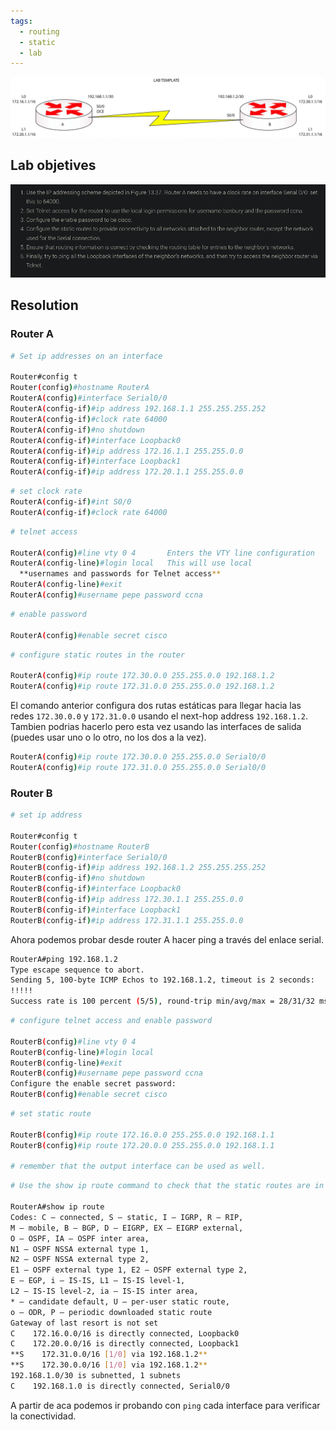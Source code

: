 ```yaml
---
tags:
  - routing
  - static
  - lab
---
```



![](_anexos_/13-27-scaled.jpg)

## Lab objetives
![](_anexos_/Screenshot%20from%202024-01-31%2011-30-19.png)

## Resolution

### Router A
``` bash
# Set ip addresses on an interface

Router#config t
Router(config)#hostname RouterA
RouterA(config)#interface Serial0/0
RouterA(config-if)#ip address 192.168.1.1 255.255.255.252
RouterA(config-if)#clock rate 64000
RouterA(config-if)#no shutdown
RouterA(config-if)#interface Loopback0
RouterA(config-if)#ip address 172.16.1.1 255.255.0.0
RouterA(config-if)#interface Loopback1
RouterA(config-if)#ip address 172.20.1.1 255.255.0.0
```

``` bash
# set clock rate
RouterA(config-if)#int S0/0
RouterA(config-if)#clock rate 64000
```

``` bash
# telnet access

RouterA(config)#line vty 0 4       Enters the VTY line configuration
RouterA(config-line)#login local   This will use local
  **usernames and passwords for Telnet access**
RouterA(config-line)#exit 
RouterA(config)#username pepe password ccna
```

``` bash
# enable password 

RouterA(config)#enable secret cisco
```

``` bash
# configure static routes in the router 

RouterA(config)#ip route 172.30.0.0 255.255.0.0 192.168.1.2
RouterA(config)#ip route 172.31.0.0 255.255.0.0 192.168.1.2
```

El comando anterior configura dos rutas estáticas para llegar hacia las redes `172.30.0.0` y `172.31.0.0` usando el next-hop address `192.168.1.2`. Tambien podrias hacerlo pero esta vez usando las interfaces de salida (puedes usar uno o lo otro, no los dos a la vez). 

``` bash
RouterA(config)#ip route 172.30.0.0 255.255.0.0 Serial0/0
RouterA(config)#ip route 172.31.0.0 255.255.0.0 Serial0/0
```

### Router B 
``` bash
# set ip address 

Router#config t
Router(config)#hostname RouterB
RouterB(config)#interface Serial0/0
RouterB(config-if)#ip address 192.168.1.2 255.255.255.252
RouterB(config-if)#no shutdown
RouterB(config-if)#interface Loopback0
RouterB(config-if)#ip address 172.30.1.1 255.255.0.0
RouterB(config-if)#interface Loopback1
RouterB(config-if)#ip address 172.31.1.1 255.255.0.0
```

Ahora podemos probar desde router A hacer ping a través del enlace serial.
``` bash
RouterA#ping 192.168.1.2
Type escape sequence to abort.
Sending 5, 100-byte ICMP Echos to 192.168.1.2, timeout is 2 seconds:
!!!!!
Success rate is 100 percent (5/5), round-trip min/avg/max = 28/31/32 ms
```

``` bash
# configure telnet access and enable password 

RouterB(config)#line vty 0 4
RouterB(config-line)#login local
RouterB(config-line)#exit
RouterB(config)#username pepe password ccna
Configure the enable secret password:
RouterB(config)#enable secret cisco
```

```bash
# set static route 

RouterB(config)#ip route 172.16.0.0 255.255.0.0 192.168.1.1
RouterB(config)#ip route 172.20.0.0 255.255.0.0 192.168.1.1

# remember that the output interface can be used as well.
```

``` bash
# Use the show ip route command to check that the static routes are in the routing table

RouterA#show ip route
Codes: C – connected, S – static, I – IGRP, R – RIP,
M – mobile, B – BGP, D – EIGRP, EX – EIGRP external,
O – OSPF, IA – OSPF inter area,
N1 – OSPF NSSA external type 1,
N2 – OSPF NSSA external type 2,
E1 – OSPF external type 1, E2 – OSPF external type 2,
E – EGP, i – IS-IS, L1 – IS-IS level-1,
L2 – IS-IS level-2, ia – IS-IS inter area,
* – candidate default, U – per-user static route,
o – ODR, P – periodic downloaded static route
Gateway of last resort is not set
C    172.16.0.0/16 is directly connected, Loopback0
C    172.20.0.0/16 is directly connected, Loopback1
**S    172.31.0.0/16 [1/0] via 192.168.1.2**
**S    172.30.0.0/16 [1/0] via 192.168.1.2**
192.168.1.0/30 is subnetted, 1 subnets
C    192.168.1.0 is directly connected, Serial0/0
```

A partir de aca podemos ir probando con `ping` cada interface para verificar la conectividad.